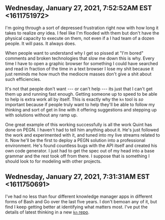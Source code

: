 ## Wednesday, January 27, 2021, 7:52:52AM EST <1611751972>

I'm going through a sort of depressed frustration right now with how
long it takes to realize *any* idea. I feel like I'm flooded with them
but don't have the physical capacity to execute on them, not even if a I
had team of a dozen people. It will pass. It always does. 

When people want to understand why I get so pissed at "I'm bored"
comments and broken technologies that slow me down this is why. Every
time I have to open a graphic browser for something I could have
searched and read in fraction of the time in a text browser I lose my
shit because it just reminds me how much the mediocre masses don't give
a shit about such efficiencies.

It's not that people don't want --- or can't help --- its just that I
can't get them up and running fast enough. Getting someone up to speed
to be able to help is extra work all by itself. This is exactly why the
`kn` tool is *so* important because if people truly want to help they'll
be able to follow my thinking and sort of get in line with it offering
suggestions and stepping up with solutions without any ramp up. 

One great example of this working successfully is all the work Quint has
done on PEGN. I haven't had to tell him anything about it. He's just
followed the work and experimented with it, and tuned into my live
streams related to it. Now he'll be the first to deploy a PEGN solution
into a professional environment. He's found countless bugs with the API
itself and created his own code generator. I just had to get the spec
out of my head into a base grammar and the rest took off from there. I
suppose that is something I should look to for modeling with other
projects.

## Wednesday, January 27, 2021, 7:31:31AM EST <1611750691>

I've had no less than four different knowledge manager apps in different
forms of Bash and Go over the last five years. I don't bemoan any of it,
but find I keep getting better at identifying what matters most. I've
put the details of latest thinking in a new [`kn`
repo](https://github.com/rwxrob/kn).
